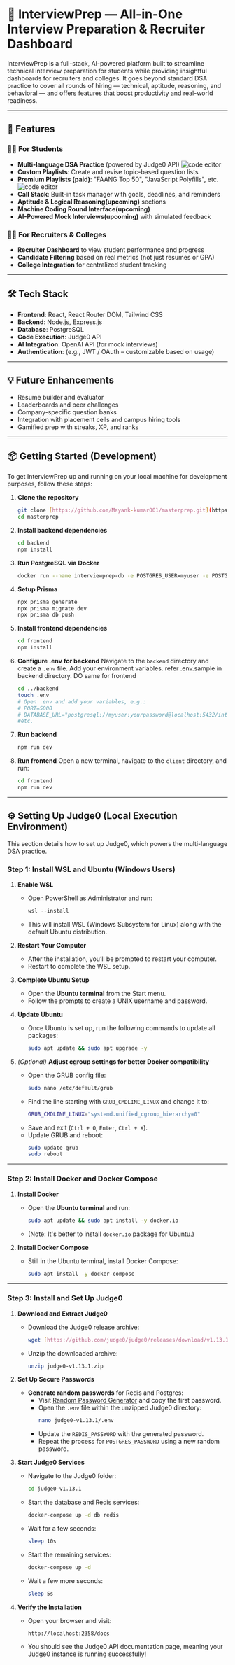 # 🎯 InterviewPrep — All-in-One Interview Preparation & Recruiter Dashboard

InterviewPrep is a full-stack, AI-powered platform built to streamline technical interview preparation for students while providing insightful dashboards for recruiters and colleges. It goes beyond standard DSA practice to cover all rounds of hiring — technical, aptitude, reasoning, and behavioral — and offers features that boost productivity and real-world readiness.

---

## 🚀 Features

### 👨‍💻 For Students
- **Multi-language DSA Practice** (powered by Judge0 API)
![code editor](https://res.cloudinary.com/dinmal6os/image/upload/v1750824206/md1_d6goht.jpg)
- **Custom Playlists**: Create and revise topic-based question lists
- **Premium Playlists (paid)**: "FAANG Top 50", "JavaScript Polyfills", etc.
![code editor](https://res.cloudinary.com/dinmal6os/image/upload/v1750824352/md2_bfj4lp.jpg)
- **Call Stack**: Built-in task manager with goals, deadlines, and reminders
- **Aptitude & Logical Reasoning(upcoming)** sections
- **Machine Coding Round Interface(upcoming)**
- **AI-Powered Mock Interviews(upcoming)** with simulated feedback

### 🧑‍💼 For Recruiters & Colleges
- **Recruiter Dashboard** to view student performance and progress
- **Candidate Filtering** based on real metrics (not just resumes or GPA)
- **College Integration** for centralized student tracking

---

## 🛠️ Tech Stack

- **Frontend**: React, React Router DOM, Tailwind CSS
- **Backend**: Node.js, Express.js
- **Database**: PostgreSQL
- **Code Execution**: Judge0 API
- **AI Integration**: OpenAI API (for mock interviews)
- **Authentication**: (e.g., JWT / OAuth – customizable based on usage)

---

## 💡 Future Enhancements

- Resume builder and evaluator
- Leaderboards and peer challenges
- Company-specific question banks
- Integration with placement cells and campus hiring tools
- Gamified prep with streaks, XP, and ranks

---

## 📦 Getting Started (Development)

To get InterviewPrep up and running on your local machine for development purposes, follow these steps:

1.  **Clone the repository**
    ```bash
    git clone [https://github.com/Mayank-kumar001/masterprep.git](https://github.com/Mayank-kumar001/masterprep.git)
    cd masterprep
    ```

2.  **Install backend dependencies**
    ```bash
    cd backend
    npm install
    ```

3.  **Run PostgreSQL via Docker**
    ```bash
    docker run --name interviewprep-db -e POSTGRES_USER=myuser -e POSTGRES_PASSWORD=yourpassword -p 5432:5432 -d postgres
    ```

4.  **Setup Prisma**
    ```bash
    npx prisma generate
    npx prisma migrate dev
    npx prisma db push
    ```

5.  **Install frontend dependencies**
    ```bash
    cd frontend
    npm install
    ```

6.  **Configure .env for backend**
    Navigate to the `backend` directory and create a `.env` file. Add your environment variables. refer .env.sample in backend directory. DO same for frontend

    ```bash
    cd ../backend
    touch .env
    # Open .env and add your variables, e.g.:
    # PORT=5000
    # DATABASE_URL="postgresql://myuser:yourpassword@localhost:5432/interviewprepdb?schema=public"
    #etc.
    ```

7.  **Run backend**
    ```bash
    npm run dev
    ```

8.  **Run frontend**
    Open a new terminal, navigate to the `client` directory, and run:
    ```bash
    cd frontend
    npm run dev
    ```

---

## ⚙️ Setting Up Judge0 (Local Execution Environment)

This section details how to set up Judge0, which powers the multi-language DSA practice.

### **Step 1: Install WSL and Ubuntu (Windows Users)**

1.  **Enable WSL**
    - Open PowerShell as Administrator and run:
        ```powershell
        wsl --install
        ```
    - This will install WSL (Windows Subsystem for Linux) along with the default Ubuntu distribution.

2.  **Restart Your Computer**
    - After the installation, you’ll be prompted to restart your computer.
    - Restart to complete the WSL setup.

3.  **Complete Ubuntu Setup**
    - Open the **Ubuntu terminal** from the Start menu.
    - Follow the prompts to create a UNIX username and password.

4.  **Update Ubuntu**
    - Once Ubuntu is set up, run the following commands to update all packages:
        ```bash
        sudo apt update && sudo apt upgrade -y
        ```

5.  *(Optional)* **Adjust cgroup settings for better Docker compatibility**
    - Open the GRUB config file:
        ```bash
        sudo nano /etc/default/grub
        ```
    - Find the line starting with `GRUB_CMDLINE_LINUX` and change it to:
        ```bash
        GRUB_CMDLINE_LINUX="systemd.unified_cgroup_hierarchy=0"
        ```
    - Save and exit (`Ctrl + O`, `Enter`, `Ctrl + X`).
    - Update GRUB and reboot:
        ```bash
        sudo update-grub
        sudo reboot
        ```

---

### **Step 2: Install Docker and Docker Compose**

1.  **Install Docker**
    - Open the **Ubuntu terminal** and run:
        ```bash
        sudo apt update && sudo apt install -y docker.io
        ```
    - (Note: It's better to install `docker.io` package for Ubuntu.)

2.  **Install Docker Compose**
    - Still in the Ubuntu terminal, install Docker Compose:
        ```bash
        sudo apt install -y docker-compose
        ```

---

### **Step 3: Install and Set Up Judge0**

1.  **Download and Extract Judge0**
    - Download the Judge0 release archive:
        ```bash
        wget [https://github.com/judge0/judge0/releases/download/v1.13.1/judge0-v1.13.1.zip](https://github.com/judge0/judge0/releases/download/v1.13.1/judge0-v1.13.1.zip)
        ```
    - Unzip the downloaded archive:
        ```bash
        unzip judge0-v1.13.1.zip
        ```

2.  **Set Up Secure Passwords**
    - **Generate random passwords** for Redis and Postgres:
        - Visit [Random Password Generator](https://www.random.org/passwords/?num=1&len=32&format=plain&rnd=new) and copy the first password.
        - Open the `.env` file within the unzipped Judge0 directory:
            ```bash
            nano judge0-v1.13.1/.env
            ```
        - Update the `REDIS_PASSWORD` with the generated password.
        - Repeat the process for `POSTGRES_PASSWORD` using a new random password.

3.  **Start Judge0 Services**
    - Navigate to the Judge0 folder:
        ```bash
        cd judge0-v1.13.1
        ```
    - Start the database and Redis services:
        ```bash
        docker-compose up -d db redis
        ```
    - Wait for a few seconds:
        ```bash
        sleep 10s
        ```
    - Start the remaining services:
        ```bash
        docker-compose up -d
        ```
    - Wait a few more seconds:
        ```bash
        sleep 5s
        ```

4.  **Verify the Installation**
    - Open your browser and visit:
        ```
        http://localhost:2358/docs
        ```
    - You should see the Judge0 API documentation page, meaning your Judge0 instance is running successfully!